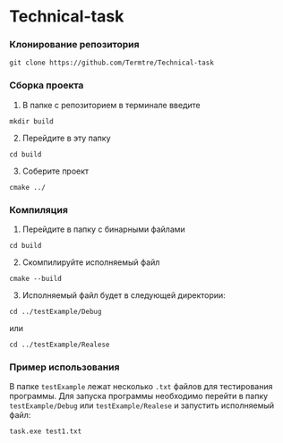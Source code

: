 # Technical-task

### Клонирование репозитория
```
git clone https://github.com/Termtre/Technical-task
```
### Сборка проекта
1. В папке с репозиторием в терминале введите 
```
mkdir build
```
2. Перейдите в эту папку
```
cd build
```
3. Соберите проект
```
cmake ../
```
### Компиляция
1. Перейдите в папку с бинарными файлами
```
cd build
```
2. Скомпилируйте исполняемый файл
```
cmake --build
```
3. Исполняемый файл будет в следующей директории:
```
cd ../testExample/Debug
```
или
```
cd ../testExample/Realese
```
### Пример использования
В папке `testExample` лежат несколько `.txt` файлов для тестирования программы.
Для запуска программы необходимо перейти в папку `testExample/Debug` или `testExample/Realese` и запустить исполняемый файл:
```
task.exe test1.txt
```
